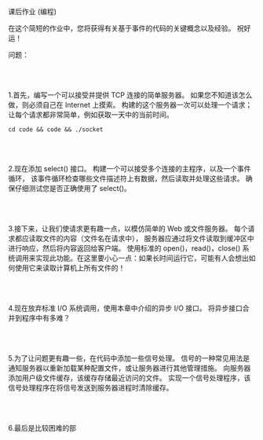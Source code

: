 课后作业 (编程)

在这个简短的作业中，您将获得有关基于事件的代码的关键概念以及经验。 祝好运！ 

问题：

<br/>
<br/>

1.首先，编写一个可以接受并提供 TCP 连接的简单服务器。 如果您不知道该怎么做，则必须自己在 Internet 上摸索。 
构建的这个服务器一次可以处理一个请求； 让每个请求都非常简单，例如获取一天中的当前时间。
  
```shell script
cd code && code && ./socket
```
  
<br/>
<br/>

2.现在添加 select() 接口。 构建一个可以接受多个连接的主程序，以及一个事件循环，
该事件循环检查哪些文件描述符上有数据，然后读取并处理这些请求。 确保仔细测试您是否正确使用了 select()。

<br/>
<br/>

3.接下来，让我们使请求更有趣一点，以模仿简单的 Web 或文件服务器。 每个请求都应读取文件的内容（文件名在请求中），
服务器应通过将文件读取到缓冲区中进行响应，然后将内容返回给客户端。 使用标准的 open()，read()，close() 
系统调用来实现此功能。在这里要小心一点：如果长时间运行它，可能有人会想出如何使用它来读取计算机上所有文件的！
  
<br/>
<br/>

4.现在放弃标准 I/O 系统调用，使用本章中介绍的异步 I/O 接口。 将异步接口合并到程序中有多难？

<br/>
<br/>

5.为了让问题更有趣一些，在代码中添加一些信号处理。 信号的一种常见用法是通知服务器以重新加载某种配置文件，或让服务器进行其他管理措施。 
向服务器添加用户级文件缓存，该缓存存储最近访问的文件。 实现一个信号处理程序，该信号处理程序在将信号发送到服务器进程时清除缓存。

<br/>
<br/>

6.最后是比较困难的部